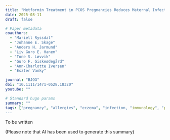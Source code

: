 ```yaml
---
title: "Metformin Treatment in PCOS Pregnancies Reduces Maternal Infections and Increases the Risk of Allergies and Eczema in the Offspring: Post Hoc Analyses of Two Randomised Controlled Trials and One Follow-Up Study"
date: 2025-08-11
draft: false

# Paper metadata
coauthors:
  - "Mariell Ryssdal"
  - "Johanne E. Skage"
  - "Anders H. Jarmund"
  - "Liv Guro E. Hanem"
  - "Tone S. Løvvik"
  - "Guro F. Giskeødegård"
  - "Ann-Charlotte Iversen"
  - "Eszter Vanky"

journal: "BJOG"
doi: "10.1111/1471-0528.18320"
youtube: ""

# Standard hugo params
summary: ""
tags: ["pregnancy", "allergies", "eczema", "infection, "immunology", "pcos", "metformin", "longitudinal data"]
---
```


To be written

(Please note that AI has been used to generate this summary)